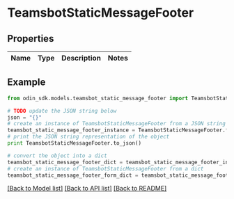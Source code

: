 # TeamsbotStaticMessageFooter


## Properties

Name | Type | Description | Notes
------------ | ------------- | ------------- | -------------

## Example

```python
from odin_sdk.models.teamsbot_static_message_footer import TeamsbotStaticMessageFooter

# TODO update the JSON string below
json = "{}"
# create an instance of TeamsbotStaticMessageFooter from a JSON string
teamsbot_static_message_footer_instance = TeamsbotStaticMessageFooter.from_json(json)
# print the JSON string representation of the object
print TeamsbotStaticMessageFooter.to_json()

# convert the object into a dict
teamsbot_static_message_footer_dict = teamsbot_static_message_footer_instance.to_dict()
# create an instance of TeamsbotStaticMessageFooter from a dict
teamsbot_static_message_footer_form_dict = teamsbot_static_message_footer.from_dict(teamsbot_static_message_footer_dict)
```
[[Back to Model list]](../README.md#documentation-for-models) [[Back to API list]](../README.md#documentation-for-api-endpoints) [[Back to README]](../README.md)


